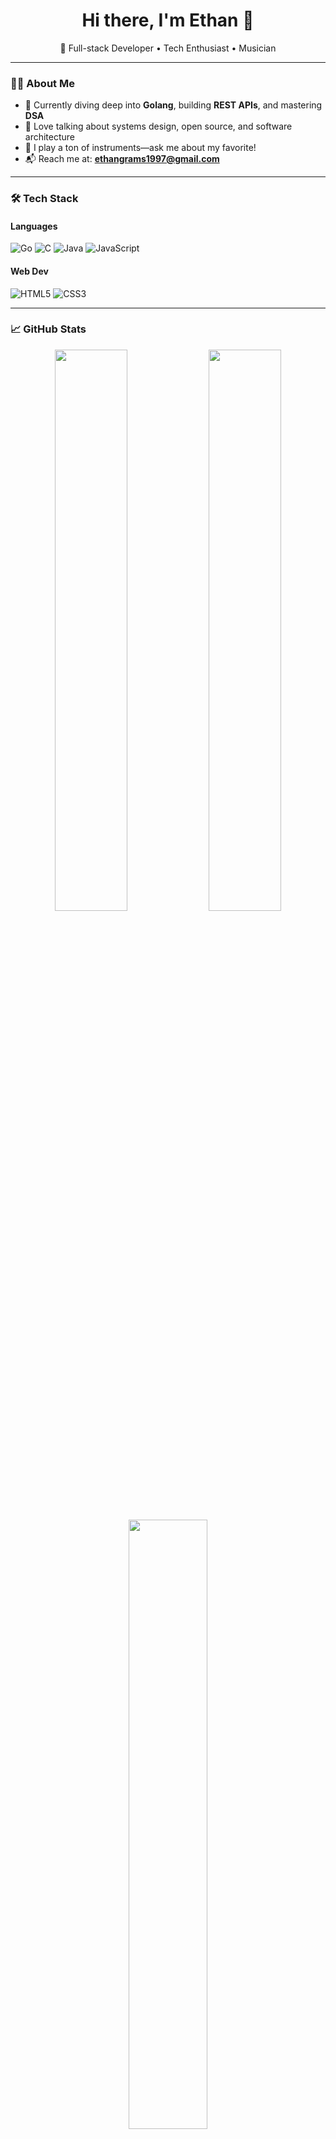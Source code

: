 <h1 align="center">Hi there, I'm Ethan 👋</h1>

<p align="center">
  🚀 Full-stack Developer • Tech Enthusiast • Musician
</p>

---

### 👨‍💻 About Me

- 🧠 Currently diving deep into **Golang**, building **REST APIs**, and mastering **DSA**
- 💬 Love talking about systems design, open source, and software architecture
- 🎸 I play a ton of instruments—ask me about my favorite!
- 📬 Reach me at: **ethangrams1997@gmail.com**

---

### 🛠️ Tech Stack

#### Languages
![Go](https://img.shields.io/badge/go-%2300ADD8.svg?style=for-the-badge&logo=go&logoColor=white)
![C](https://img.shields.io/badge/c-%2300599C.svg?style=for-the-badge&logo=c&logoColor=white)
![Java](https://img.shields.io/badge/java-%23ED8B00.svg?style=for-the-badge&logo=openjdk&logoColor=white)
![JavaScript](https://img.shields.io/badge/javascript-%23323330.svg?style=for-the-badge&logo=javascript&logoColor=%23F7DF1E)

#### Web Dev
![HTML5](https://img.shields.io/badge/html5-%23E34F26.svg?style=for-the-badge&logo=html5&logoColor=white)
![CSS3](https://img.shields.io/badge/css3-%231572B6.svg?style=for-the-badge&logo=css3&logoColor=white)

---

### 📈 GitHub Stats

<div align="center">
  <img src="https://github-readme-stats.vercel.app/api?username=egramsdoescode&theme=gruvbox&hide_border=false&include_all_commits=true&count_private=true" width="48%" />
  <img src="https://github-readme-streak-stats.herokuapp.com/?user=egramsdoescode&theme=gruvbox&hide_border=false" width="48%" />
</div>

<div align="center">
  <img src="https://github-readme-stats.vercel.app/api/top-langs/?username=egramsdoescode&theme=gruvbox&hide_border=false&layout=compact" width="50%" />
</div>

---

### 🏆 Trophies

<div align="center">
  <img src="https://github-profile-trophy.vercel.app/?username=egramsdoescode&theme=gruvbox&no-frame=false&no-bg=true&margin-w=10" />
</div>
